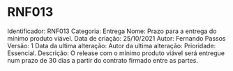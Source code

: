 # RNF013

Identificador: RNF013
Categoria: Entrega
Nome: Prazo para a entrega do mínimo produto viável.
Data de criação: 25/10/2021
Autor: Fernando Passos
Versão: 1
Data da ultima alteração:
Autor da ultima alteração:
Prioridade: Essencial.
Descrição: O release com o mínimo produto viável será entregue num prazo de 30 dias a partir do contrato firmado entre as partes.